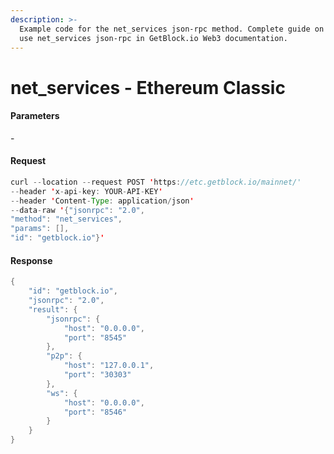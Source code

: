 ```yaml
---
description: >-
  Example code for the net_services json-rpc method. Сomplete guide on how to
  use net_services json-rpc in GetBlock.io Web3 documentation.
---
```


# net\_services - Ethereum Classic

#### Parameters

\-

#### Request

```java
curl --location --request POST 'https://etc.getblock.io/mainnet/' 
--header 'x-api-key: YOUR-API-KEY' 
--header 'Content-Type: application/json' 
--data-raw '{"jsonrpc": "2.0",
"method": "net_services",
"params": [],
"id": "getblock.io"}'
```

#### Response

```java
{
    "id": "getblock.io",
    "jsonrpc": "2.0",
    "result": {
        "jsonrpc": {
            "host": "0.0.0.0",
            "port": "8545"
        },
        "p2p": {
            "host": "127.0.0.1",
            "port": "30303"
        },
        "ws": {
            "host": "0.0.0.0",
            "port": "8546"
        }
    }
}
```
